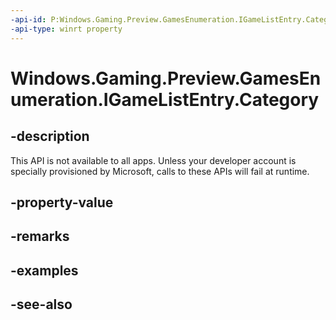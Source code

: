 ```yaml
---
-api-id: P:Windows.Gaming.Preview.GamesEnumeration.IGameListEntry.Category
-api-type: winrt property
---
```


<!-- Property syntax
public Windows.Gaming.Preview.GamesEnumeration.GameListCategory Category { get; }
-->

# Windows.Gaming.Preview.GamesEnumeration.IGameListEntry.Category

## -description
This API is not available to all apps. Unless your developer account is specially provisioned by Microsoft, calls to these APIs will fail at runtime.

## -property-value

## -remarks

## -examples

## -see-also

